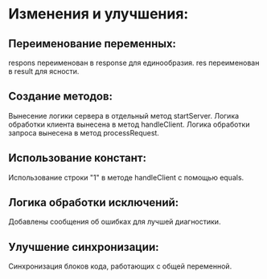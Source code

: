 # Изменения и улучшения:
## Переименование переменных:

respons переименован в response для единообразия.
res переименован в result для ясности.
## Создание методов:

Вынесение логики сервера в отдельный метод startServer.
Логика обработки клиента вынесена в метод handleClient.
Логика обработки запроса вынесена в метод processRequest.
## Использование констант:

Использование строки "1" в методе handleClient с помощью equals.
## Логика обработки исключений:

Добавлены сообщения об ошибках для лучшей диагностики.
## Улучшение синхронизации:

Синхронизация блоков кода, работающих с общей переменной.
